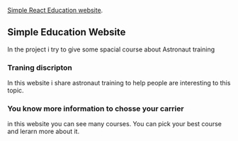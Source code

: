 

 [ Simple React Education website](https://react-education-site.netlify.app/).

## Simple Education Website

In the project i try to give some spacial course about Astronaut training

### Traning discripton
In this website i share astronaut training to help people are interesting to this topic.

### You know more information to chosse your carrier

in this website you can see many courses. You can pick your best course and lerarn more about it.

